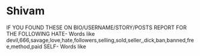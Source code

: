 # Shivam
IF YOU FOUND THESE ON BIO/USERNAME/STORY/POSTS REPORT FOR THE FOLLOWING   HATE- Words like devil,666,savage,love,hate,followers,selling,sold,seller,,dick,ban,banned,free,method,paid   SELF- Words like
